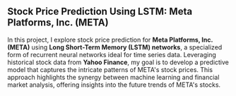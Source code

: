 ## Stock Price Prediction Using LSTM: Meta Platforms, Inc. (META)

In this project, I explore stock price prediction for **Meta Platforms, Inc. (META)** using **Long Short-Term Memory (LSTM) networks**, a specialized form of recurrent neural networks ideal for time series data. Leveraging historical stock data from **Yahoo Finance**, my goal is to develop a predictive model that captures the intricate patterns of META's stock prices. This approach highlights the synergy between machine learning and financial market analysis, offering insights into the future trends of META's stocks.
